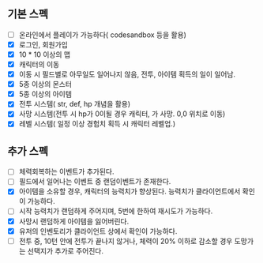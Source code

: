 ## 기본 스펙

- [ ] 온라인에서 플레이가 가능하다( codesandbox 등을 활용)
- [x] 로그인, 회원가입
- [x] 10 \* 10 이상의 맵
- [x] 캐릭터의 이동
- [x] 이동 시 필드별로 아무일도 일어나지 않음, 전투, 아이템 획득의 일이 일어남.
- [x] 5종 이상의 몬스터
- [x] 5종 이상의 아이템
- [x] 전투 시스템( str, def, hp 개념을 활용)
- [x] 사망 시스템(전투 시 hp가 0이될 경우 캐릭터, 가 사망. 0,0 위치로 이동)
- [x] 레벨 시스템( 일정 이상 경험치 획득 시 캐릭터 레벨업.)

## 추가 스펙

- [ ] 체력회복하는 이벤트가 추가된다.
- [ ] 필드에서 일어나는 이벤트 중 랜덤이벤트가 존재한다.
- [x] 아이템을 소유할 경우, 캐릭터의 능력치가 향상된다. 능력치가 클라이언트에서 확인이 가능하다.
- [ ] 시작 능력치가 랜덤하게 주어지며, 5번에 한하여 재시도가 가능하다.
- [x] 사망시 랜덤하게 아이템을 잃어버린다.
- [x] 유저의 인벤토리가 클라이언트 상에서 확인이 가능하다.
- [ ] 전투 중, 10턴 안에 전투가 끝나지 않거나, 체력이 20% 이하로 감소할 경우 도망가는 선택지가 추가로 주어진다.
